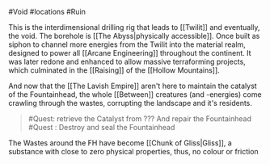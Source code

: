 #Void #locations #Ruin 

This is the interdimensional drilling rig that leads to [[Twilit]] and eventually, the void.
The borehole is [[The Abyss|physically accessible]]. 
Once built as siphon to channel more energies from the Twilit into the material realm, designed to power all [[Arcane Engineering]] throughout the continent. It was later redone and enhanced to allow massive terraforming projects, which culminated in the [[Raising]] of the [[Hollow Mountains]]. 

And now that the [[The Lavish Empire]] aren't here to maintain the catalyst of the Fountainhead, the whole [[Between]] creatures (and -energies) come crawling through the wastes, corrupting the landscape and it's residents. 


> #Quest: retrieve the Catalyst from ??? And repair the Fountainhead
> #Quest : Destroy and seal the Fountainhead

The Wastes around the FH have become [[Chunk of Gliss|Gliss]], a substance with close to zero physical properties, thus, no colour or friction

